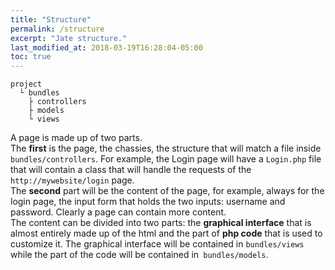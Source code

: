 ```yaml
---
title: "Structure"
permalink: /structure
excerpt: "Jate structure."
last_modified_at: 2018-03-19T16:28:04-05:00
toc: true
---
```


```
project
  └ bundles
    ├ controllers
    ├ models
    └ views
```
A page is made up of two parts.<br>
The __first__ is the page, the chassies, the structure that will match a file inside `bundles/controllers`. For example, the Login page will have a `Login.php` file that will contain a class that will handle the requests of the `http://mywebsite/login` page.<br>
The __second__ part will be the content of the page, for example, always for the login page, the input form that holds the two inputs: username and password. Clearly a page can contain more content.<br>
The content can be divided into two parts: the __graphical interface__ that is almost entirely made up of the html and the part of __php code__ that is used to customize it. The graphical interface will be contained in `bundles/views` while the part of the code will be contained in` bundles/models`.
